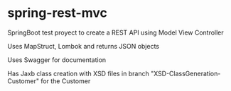 # spring-rest-mvc
SpringBoot test proyect to create a REST API using Model View Controller

Uses MapStruct, Lombok and returns JSON objects

Uses Swagger for documentation

Has Jaxb class creation with XSD files in branch "XSD-ClassGeneration-Customer" for the Customer

